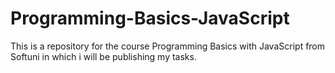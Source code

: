 # Programming-Basics-JavaScript
This is a repository for the course Programming Basics with JavaScript from Softuni in which i will be publishing my tasks.
